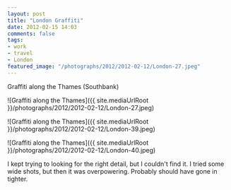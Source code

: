 ```yaml
---
layout: post
title: "London Graffiti"
date: 2012-02-15 14:03
comments: false
tags:
- work
- travel
- London
featured_image: "/photographs/2012/2012-02-12/London-27.jpeg"
---
```

Graffiti along the Thames (Southbank)

![Graffiti along the Thames]({{ site.mediaUrlRoot }}/photographs/2012/2012-02-12/London-27.jpeg)


![Graffiti along the Thames]({{ site.mediaUrlRoot }}/photographs/2012/2012-02-12/London-39.jpeg)


![Graffiti along the Thames]({{ site.mediaUrlRoot }}/photographs/2012/2012-02-12/London-40.jpeg)


I kept trying to looking for the right detail, but I couldn't find it.  I tried some wide shots, but then it was overpowering.  Probably should have gone in tighter.
